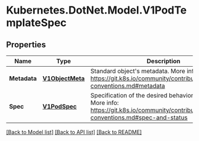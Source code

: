 # Kubernetes.DotNet.Model.V1PodTemplateSpec
## Properties

Name | Type | Description | Notes
------------ | ------------- | ------------- | -------------
**Metadata** | [**V1ObjectMeta**](V1ObjectMeta.md) | Standard object&#39;s metadata. More info: https://git.k8s.io/community/contributors/devel/api-conventions.md#metadata | [optional] 
**Spec** | [**V1PodSpec**](V1PodSpec.md) | Specification of the desired behavior of the pod. More info: https://git.k8s.io/community/contributors/devel/api-conventions.md#spec-and-status | [optional] 

[[Back to Model list]](../README.md#documentation-for-models) [[Back to API list]](../README.md#documentation-for-api-endpoints) [[Back to README]](../README.md)


